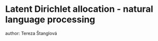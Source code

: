 Latent Dirichlet allocation - natural language processing
======================
author: Tereza Štanglová



 